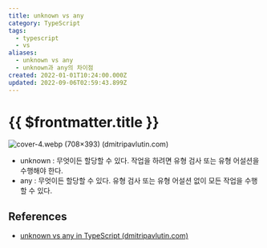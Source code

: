 ```yaml
---
title: unknown vs any
category: TypeScript
tags:
  - typescript
  - vs
aliases:
  - unknown vs any
  - unknown과 any의 차이점
created: 2022-01-01T10:24:00.000Z
updated: 2022-09-06T02:59:43.899Z
---
```


# {{ $frontmatter.title }}

![cover-4.webp (708×393) (dmitripavlutin.com)](https://dmitripavlutin.com/static/24fcc5c7e3aaac688fe7ea5ef1ccdc20/aaf91/cover-4.webp)

- unknown : 무엇이든 할당할 수 있다. 작업을 하려면 유형 검사 또는 유형 어설션을 수행해야 한다.
- any : 무엇이든 할당할 수 있다. 유형 검사 또는 유형 어설션 없이 모든 작업을 수행할 수 있다.

## References

- [unknown vs any in TypeScript (dmitripavlutin.com)](https://dmitripavlutin.com/typescript-unknown-vs-any/)
